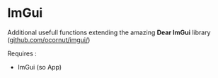 # ImGui
Additional usefull functions extending the amazing **Dear ImGui** library ([github.com/ocornut/imgui/](https://github.com/ocornut/imgui/))

Requires :
  - ImGui (so App)
